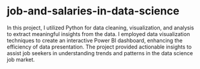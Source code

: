 # job-and-salaries-in-data-science
In this project, I utilized Python for data cleaning, visualization, and analysis to extract meaningful insights from the data. I employed data visualization techniques to create an interactive Power BI dashboard, enhancing the efficiency of data presentation. The project provided actionable insights to assist job seekers in understanding trends and patterns in the data science job market.
